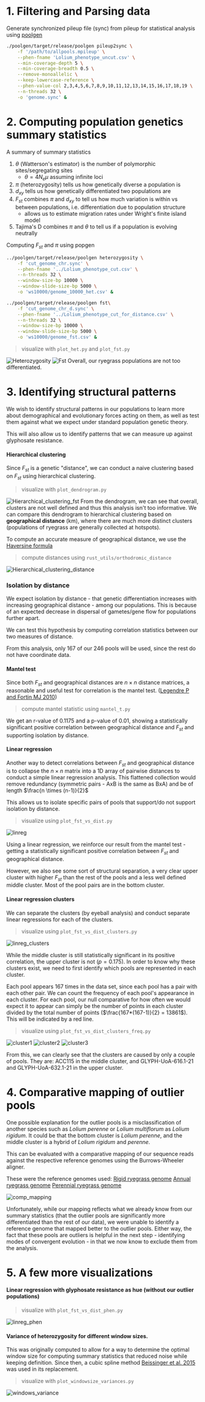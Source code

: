 # 1. Filtering and Parsing data
Generate synchronized pileup file (sync) from pileup for statistical analysis using [poolgen](https://github.com/jeffersonfparil/poolgen/)
```bash
./poolgen/target/release/poolgen pileup2sync \
    -f '/path/to/allpools.mpileup' \
    --phen-fname 'Lolium_phenotype_uncut.csv' \
    --min-coverage-depth 5 \
    --min-coverage-breadth 0.5 \
    --remove-monoallelic \
    --keep-lowercase-reference \
    --phen-value-col 2,3,4,5,6,7,8,9,10,11,12,13,14,15,16,17,18,19 \
    --n-threads 32 \
    -o 'genome.sync' &
```

# 2. Computing population genetics summary statistics
A summary of summary statistics
1. $\theta$ (Watterson's estimator) is the number of polymorphic sites/segregating sites
	- $\theta = 4N_e\mu$ assuming infinite loci
2. $\pi$ (heterozygosity) tells us how genetically diverse a population is
3. $d_{xy}$ tells us how genetically differentiated two populations are
4. $F_{st}$ combines $\pi$ and $d_{xy}$ to tell us how much variation is within vs between populations, i.e. differentiation due to population structure
	- allows us to estimate migration rates under Wright's finite island model
5. Tajima's D combines $\pi$ and $\theta$ to tell us if a population is evolving neutrally

Computing $F_{st}$ and $\pi$ using popgen
```bash
../poolgen/target/release/poolgen heterozygosity \
    -f 'cut_genome_chr.sync' \
    --phen-fname '../Lolium_phenotype_cut.csv' \
    --n-threads 32 \
    --window-size-bp 10000 \
    --window-slide-size-bp 5000 \
    -o 'ws10000/genome_10000_het.csv' &
```
```bash
../poolgen/target/release/poolgen fst\
    -f 'cut_genome_chr_d.sync' \
    --phen-fname '../Lolium_phenotype_cut_for_distance.csv' \
    --n-threads 32 \
    --window-size-bp 10000 \
    --window-slide-size-bp 5000 \
    -o 'ws10000/genome_fst.csv' &
```
> visualize with `plot_het.py` and `plot_fst.py`

![Heterozygosity](https://github.com/cjdjpj/weedomics/blob/main/figures/heterozygosity.png)
![Fst](https://github.com/cjdjpj/weedomics/blob/main/figures/fst.png)
Overall, our ryegrass populations are not too differentiated.

# 3. Identifying structural patterns
We wish to identify structural patterns in our populations to learn more about demographical and evolutionary forces acting on them, as well as test them against what we expect under standard population genetic theory.

This will also allow us to identify patterns that we can measure up against glyphosate resistance.

#### Hierarchical clustering
Since $F_{st}$ is a genetic "distance", we can conduct a naive clustering based on $F_{st}$ using hierarchical clustering.
> visualize with `plot_dendrogram.py`

![Hierarchical_clustering_fst](https://github.com/cjdjpj/weedomics/blob/main/figures/dendrogram_fst.png)
From the dendrogram, we can see that overall, clusters are not well defined and thus this analysis isn't too informative. 
We can compare this dendrogram to hierarchical clustering based on **geographical distance** (km), where there are much more distinct clusters (populations of ryegrass are generally collected at hotspots).

To compute an accurate measure of geographical distance, we use the [Haversine formula](https://en.wikipedia.org/wiki/Haversine_formula)
> compute distances using `rust_utils/orthodromic_distance`

![Hierarchical_clustering_distance](https://github.com/cjdjpj/weedomics/blob/main/figures/dendrogram_dist.png)

### Isolation by distance
We expect isolation by distance - that genetic differentiation increases with increasing geographical distance - among our populations. This is because of an expected decrease in dispersal of gametes/gene flow for populations further apart.

We can test this hypothesis by computing correlation statistics between our two measures of distance.

From this analysis, only 167 of our 246 pools will be used, since the rest do not have coordinate data.

#### Mantel test
Since both $F_{st}$ and geographical distances are $n \times n$ distance matrices, a reasonable and useful test for correlation is the mantel test. ([Legendre P and Fortin MJ 2010](https://doi.org/10.1111/j.1755-0998.2010.02866.x))
> compute mantel statistic using `mantel_t.py`

We get an r-value of $0.1175$ and a p-value of $0.01$, showing a statistically significant positive correlation between geographical distance and $F_{st}$ and supporting isolation by distance.

#### Linear regression
Another way to detect correlations between $F_{st}$ and geographical distance is to collapse the $n \times n$ matrix into a 1D array of pairwise distances to conduct a simple linear regression analysis. This flattened collection would remove redundancy (symmetric pairs - AxB is the same as BxA) and be of length $\frac{n \times (n-1)}{2}$

This allows us to isolate specific pairs of pools that support/do not support isolation by distance.
> visualize using `plot_fst_vs_dist.py`

![linreg](https://github.com/cjdjpj/weedomics/blob/main/figures/linreg.png)

Using a linear regression, we reinforce our result from the mantel test - getting a statistically significant positive correlation between $F_{st}$ and geographical distance.

However, we also see some sort of structural separation, a very clear upper cluster with higher $F_{st}$ than the rest of the pools and a less well defined middle cluster. Most of the pool pairs are in the bottom cluster.

#### Linear regression clusters
We can separate the clusters (by eyeball analysis) and conduct separate linear regressions for each of the clusters.
> visualize using `plot_fst_vs_dist_clusters.py`

![linreg_clusters](https://github.com/cjdjpj/weedomics/blob/main/figures/linreg_clusters.png)

While the middle cluster is still statistically significant in its positive correlation, the upper cluster is not ($p = 0.175$).
In order to know why these clusters exist, we need to first identify which pools are represented in each cluster.

Each pool appears 167 times in the data set, since each pool has a pair with each other pair. We can count the frequency of each pool's appearance in each cluster.
For each pool, our null comparative for how often we would expect it to appear can simply be the number of points in each cluster divided by the total number of points ($\frac{167*(167-1)}{2} = 13861$). This will be indicated by a red line.
> visualize using `plot_fst_vs_dist_clusters_freq.py`

![cluster1](https://github.com/cjdjpj/weedomics/blob/main/figures/cluster1.png)
![cluster2](https://github.com/cjdjpj/weedomics/blob/main/figures/cluster2.png)
![cluster3](https://github.com/cjdjpj/weedomics/blob/main/figures/cluster3.png)

From this, we can clearly see that the clusters are caused by only a couple of pools.
They are: ACC115 in the middle cluster, and GLYPH-UoA-616.1-21 and GLYPH-UoA-632.1-21 in the upper cluster.

# 4. Comparative mapping of outlier pools
One possible explanation for the outlier pools is a misclassification of another species such as *Lolium perenne* or *Lolium multiflorum* as *Lolium rigidum*. It could be that the bottom cluster is *Lolium perenne*, and the middle cluster is a hybrid of *Lolium rigidum* and *perenne*.

This can be evaluated with a comparative mapping of our sequence reads against the respective reference genomes using the Burrows-Wheeler aligner.

These were the reference genomes used: 
[Rigid ryegrass genome](https://doi.org/10.3389/fgene.2022.1012694)
[Annual ryegrass genome](https://www.ncbi.nlm.nih.gov/datasets/genome/GCA_019182485.1/)
[Perennial ryegrass genome](https://www.ncbi.nlm.nih.gov/datasets/genome/GCA_019359855.2/)

![comp_mapping](https://github.com/cjdjpj/weedomics/blob/main/figures/comparative_mapping.png)

Unfortunately, while our mapping reflects what we already know from our summary statistics (that the outlier pools are significantly more differentiated than the rest of our data), we were unable to identify a reference genome that mapped better to the outlier pools.
Either way, the fact that these pools are outliers is helpful in the next step - identifying modes of convergent evolution - in that we now know to exclude them from the analysis.

# 5. A few more visualizations
#### Linear regression with glyphosate resistance as hue (without our outlier populations)
> visualize with `plot_fst_vs_dist_phen.py`

![linreg_phen](https://github.com/cjdjpj/weedomics/blob/main/figures/linreg_phen.png)

#### Variance of heterozygosity for different window sizes.
This was originally computed to allow for a way to determine the optimal window size for computing summary statistics that reduced noise while keeping definition. Since then, a cubic spline method [Beissinger et al. 2015](https://doi.org/10.1186/s12711-015-0105-9) was used in its replacement.
>visualize with `plot_windowsize_variances.py`

![windows_variance](https://github.com/cjdjpj/weedomics/blob/main/figures/windows_variance.png)